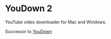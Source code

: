 YouDown 2
========

YouTube video downloader for Mac and Windows.

Successor to [YouDown](https://github.com/krisrang/YouDown)
